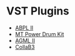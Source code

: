 # VST Plugins

- [ABPL II](https://plugins4free.com/plugin/2505/)
- [MT Power Drum Kit](https://plugins4free.com/plugin/2783/)
- [AGML II](https://plugins4free.com/plugin/2233/)
- [CollaB3](https://plugins4free.com/plugin/3117/)
